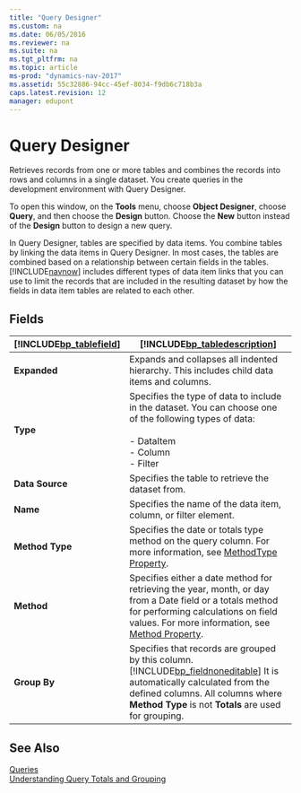 ```yaml
---
title: "Query Designer"
ms.custom: na
ms.date: 06/05/2016
ms.reviewer: na
ms.suite: na
ms.tgt_pltfrm: na
ms.topic: article
ms-prod: "dynamics-nav-2017"
ms.assetid: 55c32886-94cc-45ef-8034-f9db6c718b3a
caps.latest.revision: 12
manager: edupont
---
```

# Query Designer
Retrieves records from one or more tables and combines the records into rows and columns in a single dataset. You create queries in the development environment with Query Designer.  

 To open this window, on the **Tools** menu, choose **Object Designer**, choose **Query**, and then choose the **Design** button. Choose the **New** button instead of the **Design** button to design a new query.  

 In Query Designer, tables are specified by data items. You combine tables by linking the data items in Query Designer. In most cases, the tables are combined based on a relationship between certain fields in the tables. [!INCLUDE[navnow](../includes/navnow_md.md)] includes different types of data item links that you can use to limit the records that are included in the resulting dataset by how the fields in data item tables are related to each other.  

## Fields  

|[!INCLUDE[bp_tablefield](../includes/bp_tablefield_md.md)]|[!INCLUDE[bp_tabledescription](../includes/bp_tabledescription_md.md)]|  
|---------------------------------|---------------------------------------|  
|**Expanded**|Expands and collapses all indented hierarchy. This includes child data items and columns.|  
|**Type**|Specifies the type of data to include in the dataset. You can choose one of the following types of data:<br /><br /> -   DataItem<br />-   Column<br />-   Filter|  
|**Data Source**|Specifies the table to retrieve the dataset from.|  
|**Name**|Specifies the name of the data item, column, or filter element.|  
|**Method Type**|Specifies the date or totals type method on the query column. For more information, see [MethodType Property](../MethodType-Property.md).|  
|**Method**|Specifies either a date method for retrieving the year, month, or day from a Date field or a totals method for performing calculations on field values. For more information, see [Method Property](../Method-Property.md).|  
|**Group By**|Specifies that records are grouped by this column. [!INCLUDE[bp_fieldnoneditable](../includes/bp_fieldnoneditable_md.md)] It is automatically calculated from the defined columns. All columns where **Method Type** is not **Totals** are used for grouping.|  

## See Also  
 [Queries](../Queries.md)   
 [Understanding Query Totals and Grouping](../Understanding-Query-Totals-and-Grouping.md)

